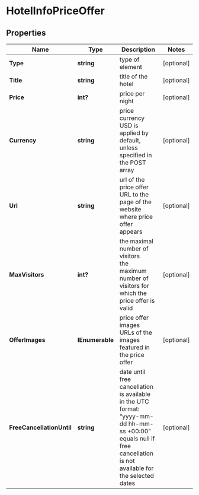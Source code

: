 # HotelInfoPriceOffer


## Properties

| Name | Type | Description | Notes |
|------------ | ------------- | ------------- | -------------|
**Type** | **string** | type of element |[optional]|
**Title** | **string** | title of the hotel |[optional]|
**Price** | **int?** | price per night |[optional]|
**Currency** | **string** | price currency<br>USD is applied by default, unless specified in the POST array |[optional]|
**Url** | **string** | url of the price offer<br>URL to the page of the website where price offer appears |[optional]|
**MaxVisitors** | **int?** | the maximal number of visitors<br>the maximum number of visitors for which the price offer is valid |[optional]|
**OfferImages** | **IEnumerable<string>** | price offer images<br>URLs of the images featured in the price offer |[optional]|
**FreeCancellationUntil** | **string** | date until free cancellation is available<br>in the UTC format: “yyyy-mm-dd hh-mm-ss +00:00”<br>equals null if free cancellation is not available for the selected dates |[optional]|